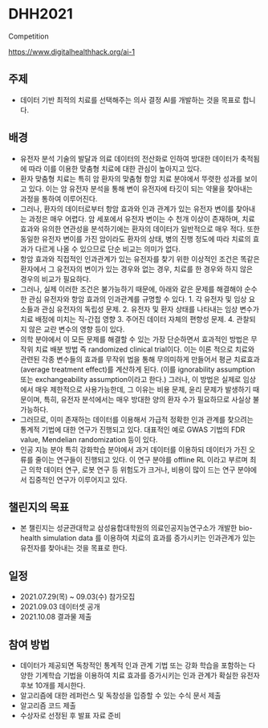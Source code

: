 # DHH2021
Competition

https://www.digitalhealthhack.org/ai-1

## 주제
- 데이터 기반 최적의 치료를 선택해주는 의사 결정 AI를 개발하는 것을 목표로 합니다.

## 배경
- 유전자 분석 기술의 발달과 의료 데이터의 전산화로 인하여 방대한 데이터가 축적됨에 따라 이를 이용한 맞춤형 치료에 대한 관심이 높아지고 있다. 
- 환자 맞춤형 치료는 특히 암 환자의 맞춤형 항암 치료 분야에서 뚜렷한 성과를 보이고 있다. 이는 암 유전자 분석을 통해 변이 유전자에 타깃이 되는 약물을 찾아내는 과정을 통하여 이루어진다.
- 그러나, 환자의 데이터로부터 항암 효과와 인과 관계가 있는 유전자 변이를 찾아내는 과정은 매우 어렵다. 암 세포에서 유전자 변이는 수 천개 이상이 존재하며, 치료 효과와 유의한 연관성을 분석하기에는 환자의 데이터가 일반적으로 매우 적다. 또한 동일한 유전자 변이를 가진 암이라도 환자의 상태, 병의 진행 정도에 따라 치료의 효과가 다르게 나올 수 있으므로 단순 비교는 의미가 없다. 
- 항암 효과와 직접적인 인과관계가 있는 유전자를 찾기 위한 이상적인 조건은 똑같은 환자에서 그 유전자의 변이가 있는 경우와 없는 경우, 치료를 한 경우와 하지 않은 경우의 비교가 필요하다. 
- 그러나, 실제 이러한 조건은 불가능하기 때문에, 아래와 같은 문제를 해결해야 순수한 관심 유전자와 항암 효과의 인과관계를 규명할 수 있다. 1. 각 유전자 및 임상 요소들과 관심 유전자의 독립성 문제. 2. 유전자 및 환자 상태를 나타내는 임상 변수가 치료 배정에 미치는 직-간접 영향 3. 주어진 데이터 자체의 편향성 문제. 4. 관찰되지 않은 교란 변수의 영향 등이 있다.
- 의학 분야에서 이 모든 문제를 해결할 수 있는 가장 단순하면서 효과적인 방법은 무작위 치료 배분 방법 즉 randomized clinical trial이다.  이는 이론 적으로 치료와 관련된 각종 변수들의 효과를 무작위 법을 통해 무의미하게 만들어서 평균 치료효과 (average treatment effect)를 계산하게 된다. (이를   ignorability assumption 또는 exchangeability assumption이라고 한다.) 그러나, 이 방법은 실제로 임상에서 매우 제한적으로 사용가능한데, 그 이유는 비용 문제, 윤리 문제가 발생하기 때문이며, 특히, 유전자 분석에서는 매우 방대한 양의 환자 수가 필요하므로 사실상 불가능하다. 
- 그러므로, 이미 존재하는 데이터를 이용해서 가급적 정확한 인과 관계를 찾으려는 통계적 기법에 대한 연구가 진행되고 있다. 대표적인 예로 GWAS 기법의 FDR value, Mendelian randomization 등이 있다. 
- 인공 지능 분야 특히 강화학습 분야에서 과거 데이터를 이용하되 데이터가 가진 오류를 줄이는 연구들이 진행되고 있다. 이 연구 분야를 offline RL 이라고 부르며 최근 의학 데이터 연구, 로봇 연구 등 위험도가 크거나, 비용이 많이 드는 연구 분야에서 집중적인 연구가 이루어지고 있다.

## 챌린지의 목표
- 본 챌린지는 성균관대학교 삼성융합대학원의 의료인공지능연구소가 개발한 bio-health simulation data 를 이용하여 치료의 효과를 증가시키는 인과관계가 있는 유전자를 찾아내는 것을 목표로 한다. 

## 일정
- 2021.07.29(목) ~ 09.03(수) 참가모집
- 2021.09.03 데이터셋 공개
- 2021.10.08 결과물 제출

## 참여 방법
- 데이터가 제공되면 독창적인 통계적 인과 관계 기법 또는 강화 학습을 포함하는 다양한 기계학습 기법을 이용하여 치료 효과를 증가시키는 인과 관계가 확실한 유전자 후보 10개를 제시한다. 
- 알고리즘에 대한 레퍼런스 및 독창성을 입증할 수 있는 수식 문서 제출
- 알고리즘 코드 제출
- 수상자로 선정된 후 발표 자료 준비
